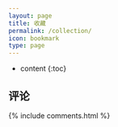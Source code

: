 ```yaml
---
layout: page
title: 收藏
permalink: /collection/
icon: bookmark
type: page
---
```


* content
{:toc}

## 评论

{% include comments.html %}
